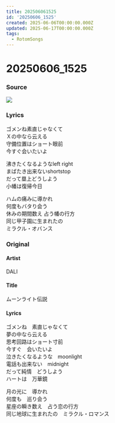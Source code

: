 ```yaml
---
title: 202506061525
id: '20250606_1525'
created: 2025-06-06T00:00:00.000Z
updated: 2025-06-17T00:00:00.000Z
tags:
  - RotomSongs
---
```

# 20250606_1525

### Source

![](https://x.com/Starlystrongest/status/1930873560861708658)

### Lyrics

ゴメンね素直じゃなくて  
Ｘの中なら云える  
守備位置はショート眼前  
今すぐ会いたいよ  

沸きたくなるようなleft right  
まばたき出来ないshortstop  
だって塁上どうしよう  
小幡は復帰今日  

ハムの痛みに導かれ  
何度もバタり会う  
休みの期間数え 占う幡の行方  
同じ甲子園に生まれたの  
ミラクル・オバンス  

### Original

#### Artist

DALI

#### Title

ムーンライト伝説

#### Lyrics

ゴメンね　素直じゃなくて  
夢の中なら云える  
思考回路はショート寸前  
今すぐ　会いたいよ  
泣きたくなるような　moonlight  
電話も出来ない　midnight  
だって純情　どうしよう  
ハートは　万華鏡  
  
月の光に　導かれ  
何度も　巡り会う  
星座の瞬き数え　占う恋の行方  
同じ地球に生まれたの　ミラクル・ロマンス  
